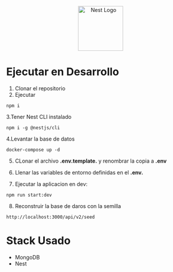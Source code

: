 <p align="center">
  <a href="http://nestjs.com/" target="blank"><img src="https://nestjs.com/img/logo-small.svg" width="120" alt="Nest Logo" /></a>
</p>

# Ejecutar en Desarrollo
1. Clonar el repositorio
2. Ejecutar
```
npm i
```
3.Tener Nest CLI instalado
```
npm i -g @nestjs/cli
```
4.Levantar la base de datos
```
docker-compose up -d
```

5. CLonar el archivo __.env.template.__ y renombrar la copia a __.env__

6. Llenar las variables de entorno definidas en el __.env.__

7. Ejecutar la aplicacion en dev:
```
npm run start:dev
```

8. Reconstruir la base de daros con la semilla
```
http://localhost:3000/api/v2/seed
```

# Stack Usado
* MongoDB
* Nest